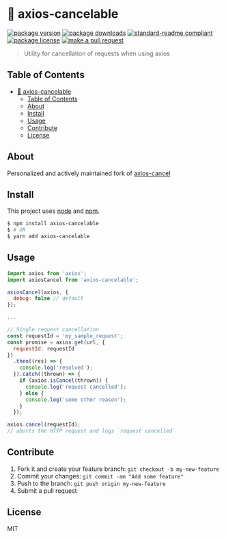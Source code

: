 
# 🛑 axios-cancelable
[![package version](https://img.shields.io/npm/v/axios-cancelable.svg?style=flat-square)](https://npmjs.org/package/axios-cancelable)
[![package downloads](https://img.shields.io/npm/dm/axios-cancelable.svg?style=flat-square)](https://npmjs.org/package/axios-cancelable)
[![standard-readme compliant](https://img.shields.io/badge/readme%20style-standard-brightgreen.svg?style=flat-square)](https://github.com/RichardLitt/standard-readme)
[![package license](https://img.shields.io/npm/l/axios-cancelable.svg?style=flat-square)](https://npmjs.org/package/axios-cancelable)
[![make a pull request](https://img.shields.io/badge/PRs-welcome-brightgreen.svg?style=flat-square)](http://makeapullrequest.com)

> Utility for cancellation of requests when using axios

## Table of Contents

- [🛑 axios-cancelable](#axios-cancelable)
  - [Table of Contents](#table-of-contents)
  - [About](#about)
  - [Install](#install)
  - [Usage](#usage)
  - [Contribute](#contribute)
  - [License](#license)

## About

Personalized and actively maintained fork of [axios-cancel](https://github.com/thaerlabs/axios-cancel)

## Install

This project uses [node](https://nodejs.org) and [npm](https://www.npmjs.com). 

```sh
$ npm install axios-cancelable
$ # OR
$ yarn add axios-cancelable
```

## Usage

```js
import axios from 'axios';
import axiosCancel from 'axios-cancelable';

axiosCancel(axios, {
  debug: false // default
});

...

// Single request cancellation
const requestId = 'my_sample_request';
const promise = axios.get(url, {
  requestId: requestId
})
  .then((res) => {
    console.log('resolved');
  }).catch((thrown) => {
    if (axios.isCancel(thrown)) {
      console.log('request cancelled');
    } else {
      console.log('some other reason');
    }
  });

axios.cancel(requestId);
// aborts the HTTP request and logs `request cancelled`
```

## Contribute

1. Fork it and create your feature branch: `git checkout -b my-new-feature`
2. Commit your changes: `git commit -am "Add some feature"`
3. Push to the branch: `git push origin my-new-feature`
4. Submit a pull request

## License

MIT
    